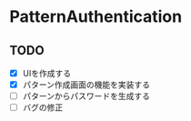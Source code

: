 PatternAuthentication
====

## TODO
- [x] UIを作成する
- [x] パターン作成画面の機能を実装する
- [ ] パターンからパスワードを生成する
- [ ] バグの修正